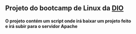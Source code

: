 <h2> Projeto do bootcamp de Linux da <a href = "https://www.dio.me/">DIO</a></h2>
<h4> O projeto contém um script onde irá baixar um projeto feito </br>
e irá subir para o servidor Apache </h4>
 
